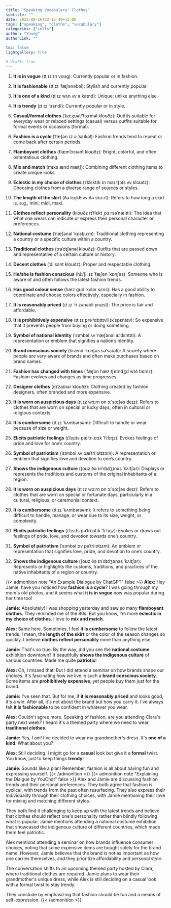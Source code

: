 ```yaml
---
title: "Speaking Vocabulary: Clothes"
subtitle: ""
date: 2023-08-16T22:15:49+12:00
tags: ["speaking", "clothe", "vocabulary"]
categories: ["ielts"]
author: "Young"
authorLink: ""

toc: false
lightgallery: true

# draft: true
---
```


1. **It is in vogue** (ɪt ɪz ɪn voʊg): Currently popular or in fashion.

2. **It is fashionable** (ɪt ɪz ˈfæʃənəbəl): Stylish and currently popular.

3. **It is one of a kind** (ɪt ɪz wʌn ʌv ə kaɪnd): Unique; unlike anything else.

4. **It is trendy** (ɪt ɪz ˈtrɛndi): Currently popular or in style.

5. **Casual/formal clothes** (ˈkæʒuəl/ˈfɔːrməl kloʊðz): Outfits suitable for everyday wear or relaxed settings (casual) versus outfits suitable for formal events or occasions (formal).

6. **Fashion is a cycle** (ˈfæʃən ɪz ə ˈsaɪkəl): Fashion trends tend to repeat or come back after certain periods.

7. **Flamboyant clothes** (flæmˈbɔɪənt kloʊðz): Bright, colorful, and often ostentatious clothing.

8. **Mix and match** (mɪks ænd mætʃ): Combining different clothing items to create unique looks.

9. **Eclectic in my choice of clothes** (ɪˈklɛktɪk ɪn maɪ tʃɔɪs ʌv kloʊðz): Choosing clothes from a diverse range of sources or styles.

10. **The length of the skirt** (ðə lɛŋkθ ʌv ðə skɜːrt): Refers to how long a skirt is, e.g., mini, midi, maxi.

11. **Clothes reflect personality** (kloʊðz rɪˈflɛkt ˌpɜːrsəˈnælɪti): The idea that what one wears can indicate or express their personal character or preferences.

12. **National costume** (ˈnæʃənəl ˈkɒstjuːm): Traditional clothing representing a country or a specific culture within a country.

13. **Traditional clothes** (trəˈdɪʃənəl kloʊðz): Outfits that are passed down and representative of a certain culture or history.

14. **Decent clothes** (ˈdiːsənt kloʊðz): Proper and respectable clothing.

15. **He/she is fashion conscious** (hiː/ʃiː ɪz ˈfæʃən ˈkɒnʃəs): Someone who is aware of and often follows the latest fashion trends.

16. **Has good colour sense** (hæz gʊd ˈkʌlər sɛns): Has a good ability to coordinate and choose colors effectively, especially in fashion.

17. **It is reasonably priced** (ɪt ɪz ˈriːzənəbli praɪst): The price is fair and affordable.

18. **It is prohibitively expensive** (ɪt ɪz prəˈhɪbɪtɪvli ɪkˈspɛnsɪv): So expensive that it prevents people from buying or doing something.

19. **Symbol of national identity** (ˈsɪmbəl ʌv ˈnæʃənəl aɪˈdɛntɪti): A representation or emblem that signifies a nation’s identity.

20. **Brand conscious society** (brænd ˈkɒnʃəs səˈsaɪəti): A society where people are very aware of brands and often make purchases based on brand names.

21. **Fashion has changed with times** (ˈfæʃən hæz tʃeɪndʒd wɪð taɪmz): Fashion evolves and changes as time progresses.

22. **Designer clothes** (dɪˈzaɪnər kloʊðz): Clothing created by fashion designers, often branded and more expensive.

23. **It is worn on auspicious days** (ɪt ɪz wɔːrn ɒn ɔːˈspɪʃəs deɪz): Refers to clothes that are worn on special or lucky days, often in cultural or religious contexts.

24. **It is cumbersome** (ɪt ɪz ˈkʌmbərsəm): Difficult to handle or wear because of size or weight.

25. **Elicits patriotic feelings** (ɪˈlɪsɪts pæˈtriːɒtɪk ˈfiːlɪŋz): Evokes feelings of pride and love for one’s country.

26. **Symbol of patriotism** (ˈsɪmbəl ʌv pæˈtriːɒtɪzəm): A representation or emblem that signifies love and devotion to one’s country.

27. **Shows the indigenous culture** (ʃoʊz ðə ɪnˈdɪdʒɪnəs ˈkʌltʃər): Displays or represents the traditions and customs of the original inhabitants of a region.

1. **It is worn on auspicious days** (ɪt ɪz wɔːrn ɒn ɔːˈspɪʃəs deɪz):  Refers to clothes that are worn on special or fortunate days, particularly in a cultural, religious, or ceremonial context.

1. **It is cumbersome** (ɪt ɪz ˈkʌmbərsəm):  It refers to something being difficult to handle, manage, or wear due to its size, weight, or complexity.

1. **Elicits patriotic feelings** (ɪˈlɪsɪts pəˈtriːɒtɪk ˈfiːlɪŋz):  Evokes or draws out feelings of pride, love, and devotion towards one’s country.

1. **Symbol of patriotism** (ˈsɪmbəl ɒv pəˈtriːɒtɪzm):  An emblem or representation that signifies love, pride, and devotion to one’s country.

5. **Shows the indigenous culture** (ʃoʊz ðə ɪnˈdɪdʒənəs ˈkʌltʃər):  Represents or highlights the customs, traditions, and practices of the native inhabitants of a region or country.

{{< admonition note "An Example Dialogue by ChatGPT" false >}}
**Alex:** Hey Jamie, have you noticed how **fashion is a cycle**? I was going through my mom's old photos, and it seems what **it is in vogue** now was popular during her time too!

**Jamie:** Absolutely! I was shopping yesterday and saw so many **flamboyant clothes**. They reminded me of the 80s. But you know, I'm more **eclectic in my choice of clothes**. I love to **mix and match**.

**Alex:** Same here. Sometimes, I feel **it is cumbersome** to follow the latest trends. I mean, the **length of the skirt** or the color of the season changes so quickly. I believe **clothes reflect personality** more than anything else.

**Jamie:** That's so true. By the way, did you see the **national costume** exhibition downtown? It beautifully **shows the indigenous culture** of various countries. Made me quite **patriotic**!

**Alex:** Oh, I missed that! But I did attend a seminar on how brands shape our choices. It's fascinating how we live in such a **brand conscious society**. Some items are **prohibitively expensive**, yet people buy them just for the brand.

**Jamie:** I've seen that. But for me, if **it is reasonably priced** and looks good, it's a win. After all, it's not about the brand but how you carry it. I've always felt **it is fashionable** to be confident in whatever you wear.

**Alex:** Couldn't agree more. Speaking of fashion, are you attending Clara's party next week? I heard it's a themed party where we need to wear **traditional clothes**.

**Jamie:** Yes, I am! I've decided to wear my grandmother's dress. It's **one of a kind**. What about you?

**Alex:** Still deciding. I might go for a **casual** look but give it a **formal** twist. You know, just to keep things **trendy**!

**Jamie:** Sounds like a plan! Remember, fashion is all about having fun and expressing yourself.
{{< /admonition >}}
{{< admonition note "Explaining the Dialgue by YouChat" false >}}
Alex and Jamie are discussing fashion trends and their personal preferences. They both agree that fashion is cyclical, with trends from the past often resurfacing. They also express their individuality through their clothing choices, with Jamie mentioning their love for mixing and matching different styles.

They both find it challenging to keep up with the latest trends and believe that clothes should reflect one's personality rather than blindly following what is popular. Jamie mentions attending a national costume exhibition that showcased the indigenous culture of different countries, which made them feel patriotic.

Alex mentions attending a seminar on how brands influence consumer choices, noting that some expensive items are bought solely for the brand name. However, Jamie believes that the brand is not as important as how one carries themselves, and they prioritize affordability and personal style.

The conversation shifts to an upcoming themed party hosted by Clara, where traditional clothes are required. Jamie plans to wear their grandmother's unique dress, while Alex is still deciding on a casual look with a formal twist to stay trendy.

They conclude by emphasizing that fashion should be fun and a means of self-expression.
{{< /admonition >}}